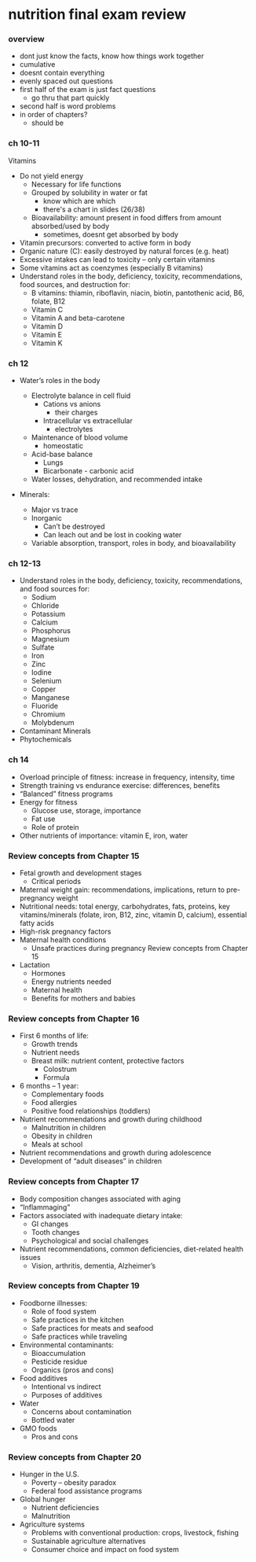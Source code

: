# nutrition final exam review
### overview
- dont just know the facts, know how things work together
- cumulative
- doesnt contain everything 
- evenly spaced out questions 
- first half of the exam is just fact questions 
  - go thru that part quickly 
- second half is word problems 
- in order of chapters?
  - should be 

### ch 10-11
Vitamins
- Do not yield energy
  - Necessary for life functions
  - Grouped by solubility in water or fat
    - know which are which
	- there's a chart in slides (26/38)
  - Bioavailability: amount present in food differs from amount absorbed/used by body
    - sometimes, doesnt get absorbed by body
- Vitamin precursors: converted to active form in body
- Organic nature (C): easily destroyed by natural forces (e.g. heat)
- Excessive intakes can lead to toxicity – only certain vitamins
- Some vitamins act as coenzymes (especially B vitamins)
- Understand roles in the body, deficiency, toxicity, recommendations, food sources, and destruction for:
  - B vitamins: thiamin, riboflavin, niacin, biotin, pantothenic acid, B6, folate, B12
  - Vitamin C
  - Vitamin A and beta-carotene
  - Vitamin D
  - Vitamin E
  - Vitamin K

### ch 12 
- Water’s roles in the body
  - Electrolyte balance in cell fluid
    - Cations vs anions
	  - their charges
    - Intracellular vs extracellular
	  - electrolytes
  - Maintenance of blood volume
    - homeostatic
  - Acid-base balance
    - Lungs
    - Bicarbonate - carbonic acid
  - Water losses, dehydration, and recommended intake

- Minerals:
  - Major vs trace
  - Inorganic
    - Can’t be destroyed
    - Can leach out and be lost in cooking water
  - Variable absorption, transport, roles in body, and bioavailability

### ch 12-13
- Understand roles in the body, deficiency, toxicity, recommendations, and food sources for:
  - Sodium
  - Chloride
  - Potassium
  - Calcium
  - Phosphorus
  - Magnesium
  - Sulfate
  - Iron
  - Zinc
  - Iodine
  - Selenium
  - Copper
  - Manganese
  - Fluoride
  - Chromium
  - Molybdenum
- Contaminant Minerals
- Phytochemicals

### ch 14 
- Overload principle of fitness: increase in frequency, intensity, time
- Strength training vs endurance exercise: differences, benefits
- “Balanced” fitness programs
- Energy for fitness
  - Glucose use, storage, importance
  - Fat use
  - Role of protein
- Other nutrients of importance: vitamin E, iron, water

### Review concepts from Chapter 15
- Fetal growth and development stages
  - Critical periods
- Maternal weight gain: recommendations, implications, return to pre-pregnancy weight
- Nutritional needs: total energy, carbohydrates, fats, proteins, key vitamins/minerals (folate, iron, B12, zinc, vitamin D, calcium), essential fatty acids
- High-risk pregnancy factors
- Maternal health conditions
  - Unsafe practices during pregnancy
Review concepts from Chapter 15
- Lactation
  - Hormones
  - Energy nutrients needed
  - Maternal health
  - Benefits for mothers and babies

### Review concepts from Chapter 16
- First 6 months of life:
  - Growth trends
  - Nutrient needs
  - Breast milk: nutrient content, protective factors
    - Colostrum
    - Formula
- 6 months – 1 year:
  - Complementary foods
  - Food allergies
  - Positive food relationships (toddlers)
- Nutrient recommendations and growth during childhood
  - Malnutrition in children
  - Obesity in children
  - Meals at school
- Nutrient recommendations and growth during adolescence
- Development of “adult diseases” in children

### Review concepts from Chapter 17
- Body composition changes associated with aging
- “Inflammaging”
- Factors associated with inadequate dietary intake:
  - GI changes
  - Tooth changes
  - Psychological and social challenges
- Nutrient recommendations, common deficiencies, diet-related health issues
  - Vision, arthritis, dementia, Alzheimer’s

### Review concepts from Chapter 19
- Foodborne illnesses:
  - Role of food system
  - Safe practices in the kitchen
  - Safe practices for meats and seafood
  - Safe practices while traveling
- Environmental contaminants:
  - Bioaccumulation
  - Pesticide residue
  - Organics (pros and cons)
- Food additives
  - Intentional vs indirect
  - Purposes of additives
- Water
  - Concerns about contamination
  - Bottled water
- GMO foods
  - Pros and cons

### Review concepts from Chapter 20
- Hunger in the U.S.
  - Poverty – obesity paradox
  - Federal food assistance programs
- Global hunger
  - Nutrient deficiencies
  - Malnutrition
- Agriculture systems
  - Problems with conventional production: crops, livestock, fishing
  - Sustainable agriculture alternatives
  - Consumer choice and impact on food system
